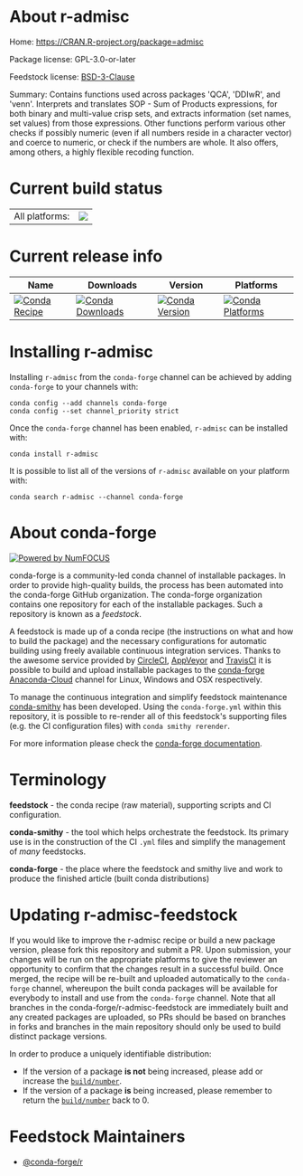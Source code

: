 About r-admisc
==============

Home: https://CRAN.R-project.org/package=admisc

Package license: GPL-3.0-or-later

Feedstock license: [BSD-3-Clause](https://github.com/conda-forge/r-admisc-feedstock/blob/master/LICENSE.txt)

Summary: Contains functions used across packages 'QCA', 'DDIwR', and 'venn'. Interprets and translates SOP - Sum of Products expressions, for both binary and multi-value crisp sets, and extracts information (set names, set values) from those expressions. Other functions perform various other checks if possibly numeric (even if all numbers reside in a character vector) and coerce to numeric, or check if the numbers are whole. It also offers, among others, a highly flexible recoding function.

Current build status
====================


<table><tr><td>All platforms:</td>
    <td>
      <a href="https://dev.azure.com/conda-forge/feedstock-builds/_build/latest?definitionId=8711&branchName=master">
        <img src="https://dev.azure.com/conda-forge/feedstock-builds/_apis/build/status/r-admisc-feedstock?branchName=master">
      </a>
    </td>
  </tr>
</table>

Current release info
====================

| Name | Downloads | Version | Platforms |
| --- | --- | --- | --- |
| [![Conda Recipe](https://img.shields.io/badge/recipe-r--admisc-green.svg)](https://anaconda.org/conda-forge/r-admisc) | [![Conda Downloads](https://img.shields.io/conda/dn/conda-forge/r-admisc.svg)](https://anaconda.org/conda-forge/r-admisc) | [![Conda Version](https://img.shields.io/conda/vn/conda-forge/r-admisc.svg)](https://anaconda.org/conda-forge/r-admisc) | [![Conda Platforms](https://img.shields.io/conda/pn/conda-forge/r-admisc.svg)](https://anaconda.org/conda-forge/r-admisc) |

Installing r-admisc
===================

Installing `r-admisc` from the `conda-forge` channel can be achieved by adding `conda-forge` to your channels with:

```
conda config --add channels conda-forge
conda config --set channel_priority strict
```

Once the `conda-forge` channel has been enabled, `r-admisc` can be installed with:

```
conda install r-admisc
```

It is possible to list all of the versions of `r-admisc` available on your platform with:

```
conda search r-admisc --channel conda-forge
```


About conda-forge
=================

[![Powered by NumFOCUS](https://img.shields.io/badge/powered%20by-NumFOCUS-orange.svg?style=flat&colorA=E1523D&colorB=007D8A)](http://numfocus.org)

conda-forge is a community-led conda channel of installable packages.
In order to provide high-quality builds, the process has been automated into the
conda-forge GitHub organization. The conda-forge organization contains one repository
for each of the installable packages. Such a repository is known as a *feedstock*.

A feedstock is made up of a conda recipe (the instructions on what and how to build
the package) and the necessary configurations for automatic building using freely
available continuous integration services. Thanks to the awesome service provided by
[CircleCI](https://circleci.com/), [AppVeyor](https://www.appveyor.com/)
and [TravisCI](https://travis-ci.com/) it is possible to build and upload installable
packages to the [conda-forge](https://anaconda.org/conda-forge)
[Anaconda-Cloud](https://anaconda.org/) channel for Linux, Windows and OSX respectively.

To manage the continuous integration and simplify feedstock maintenance
[conda-smithy](https://github.com/conda-forge/conda-smithy) has been developed.
Using the ``conda-forge.yml`` within this repository, it is possible to re-render all of
this feedstock's supporting files (e.g. the CI configuration files) with ``conda smithy rerender``.

For more information please check the [conda-forge documentation](https://conda-forge.org/docs/).

Terminology
===========

**feedstock** - the conda recipe (raw material), supporting scripts and CI configuration.

**conda-smithy** - the tool which helps orchestrate the feedstock.
                   Its primary use is in the construction of the CI ``.yml`` files
                   and simplify the management of *many* feedstocks.

**conda-forge** - the place where the feedstock and smithy live and work to
                  produce the finished article (built conda distributions)


Updating r-admisc-feedstock
===========================

If you would like to improve the r-admisc recipe or build a new
package version, please fork this repository and submit a PR. Upon submission,
your changes will be run on the appropriate platforms to give the reviewer an
opportunity to confirm that the changes result in a successful build. Once
merged, the recipe will be re-built and uploaded automatically to the
`conda-forge` channel, whereupon the built conda packages will be available for
everybody to install and use from the `conda-forge` channel.
Note that all branches in the conda-forge/r-admisc-feedstock are
immediately built and any created packages are uploaded, so PRs should be based
on branches in forks and branches in the main repository should only be used to
build distinct package versions.

In order to produce a uniquely identifiable distribution:
 * If the version of a package **is not** being increased, please add or increase
   the [``build/number``](https://docs.conda.io/projects/conda-build/en/latest/resources/define-metadata.html#build-number-and-string).
 * If the version of a package **is** being increased, please remember to return
   the [``build/number``](https://docs.conda.io/projects/conda-build/en/latest/resources/define-metadata.html#build-number-and-string)
   back to 0.

Feedstock Maintainers
=====================

* [@conda-forge/r](https://github.com/conda-forge/r/)

